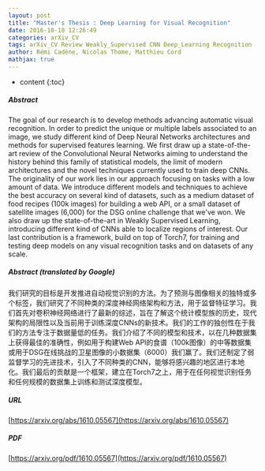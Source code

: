 ```yaml
---
layout: post
title: "Master's Thesis : Deep Learning for Visual Recognition"
date: 2016-10-18 12:26:49
categories: arXiv_CV
tags: arXiv_CV Review Weakly_Supervised CNN Deep_Learning Recognition
author: Rémi Cadène, Nicolas Thome, Matthieu Cord
mathjax: true
---
```


* content
{:toc}

##### Abstract
The goal of our research is to develop methods advancing automatic visual recognition. In order to predict the unique or multiple labels associated to an image, we study different kind of Deep Neural Networks architectures and methods for supervised features learning. We first draw up a state-of-the-art review of the Convolutional Neural Networks aiming to understand the history behind this family of statistical models, the limit of modern architectures and the novel techniques currently used to train deep CNNs. The originality of our work lies in our approach focusing on tasks with a low amount of data. We introduce different models and techniques to achieve the best accuracy on several kind of datasets, such as a medium dataset of food recipes (100k images) for building a web API, or a small dataset of satellite images (6,000) for the DSG online challenge that we've won. We also draw up the state-of-the-art in Weakly Supervised Learning, introducing different kind of CNNs able to localize regions of interest. Our last contribution is a framework, build on top of Torch7, for training and testing deep models on any visual recognition tasks and on datasets of any scale.

##### Abstract (translated by Google)
我们研究的目标是开发推进自动视觉识别的方法。为了预测与图像相关的独特或多个标签，我们研究了不同种类的深度神经网络架构和方法，用于监督特征学习。我们首先对卷积神经网络进行了最新的综述，旨在了解这个统计模型族的历史，现代架构的局限性以及当前用于训练深度CNNs的新技术。我们的工作的独创性在于我们的方法专注于数据量低的任务。我们介绍了不同的模型和技术，以在几种数据集上获得最佳的准确性，例如用于构建Web API的食谱（100k图像）的中等数据集或用于DSG在线挑战的卫星图像的小数据集（6000）我们赢了。我们还制定了弱监督学习的先进技术，引入了不同种类的CNN，能够将感兴趣的地区进行本地化。我们最后的贡献是一个框架，建立在Torch7之上，用于在任何视觉识别任务和任何规模的数据集上训练和测试深度模型。

##### URL
[https://arxiv.org/abs/1610.05567](https://arxiv.org/abs/1610.05567)

##### PDF
[https://arxiv.org/pdf/1610.05567](https://arxiv.org/pdf/1610.05567)

